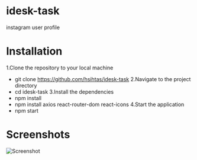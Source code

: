 # idesk-task
instagram user profile

# Installation

1.Clone the repository to your local machine
  - git clone https://github.com/hsihtas/idesk-task
2.Navigate to the project directory
  - cd idesk-task
3.Install the dependencies
  - npm install
  - npm install axios react-router-dom react-icons
4.Start the application
  - npm start

# Screenshots
![Screenshot](https://github.com/hsihtas/idesk-task/assets/100141082/bb4bbf93-abc2-4b52-b62b-a413769dc30e)
